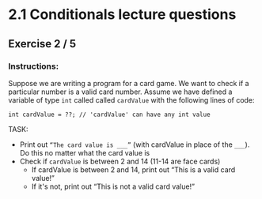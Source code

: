# 2.1 Conditionals lecture questions 
## Exercise 2 / 5
### Instructions:
Suppose we are writing a program for a card game. We want to check if a particular number is a valid card number.
Assume we have defined a variable of type `int` called called `cardValue` with the following lines of code:

```
int cardValue = ??; // 'cardValue' can have any int value
```

TASK:

- Print out `“The card value is ___”` (with cardValue in place of the `___`). Do this no matter what the card value is
- Check if `cardValue` is between 2 and 14 (11-14 are face cards)
    - If cardValue is between 2 and 14, print out “This is a valid card value!”
    - If it's not, print out “This is not a valid card value!”